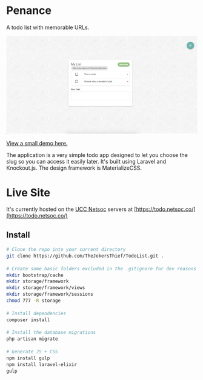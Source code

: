 # Penance
A todo list with memorable URLs.

[![](public/images/preview.jpg)](https://youtu.be/Jhazf7LEzC8)

[View a small demo here.](https://youtu.be/Jhazf7LEzC8)

The application is a very simple todo app designed to let you choose the slug so you can access it easily later. It's built using Laravel and Knockout.js. The design framework is MaterializeCSS.

# Live Site
It's currently hosted on the [UCC Netsoc](https://github.com/UCCNetworkingSociety) servers at [https://todo.netsoc.co/](https://todo.netsoc.co/)

## Install

```bash
# Clone the repo into your current directory
git clone https://github.com/TheJokersThief/TodoList.git .

# Create some basic folders excluded in the .gitignore for dev reasons
mkdir bootstrap/cache
mkdir storage/framework
mkdir storage/framework/views
mkdir storage/framework/sessions
chmod 777 -R storage

# Install dependencies
composer install

# Install the database migrations
php artisan migrate

# Generate JS + CSS
npm install gulp
npm install laravel-elixir
gulp

```